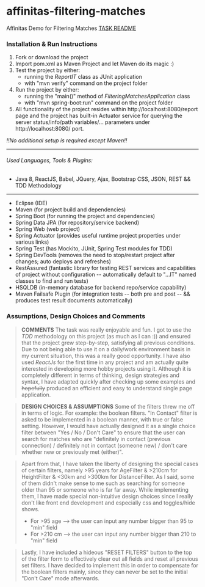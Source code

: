 # affinitas-filtering-matches
Affinitas Demo for Filtering Matches
[TASK README](https://github.com/affinitas/coding_exercises_options/blob/master/filtering_matches/README.md)

### Installation & Run Instructions
1. Fork or download the project
2. Import pom.xml as Maven Project and let Maven do its magic :)
3. Test the project by either:
    * running the _ReportIT_ class as JUnit application
    * with "mvn verify" command on the project folder
4. Run the project by either:
    * running the "main()" method of _FilteringMatchesApplication_ class
    * with "mvn spring-boot:run" command on the project folder
5. All functionality of the project resides within http://localhost:8080/report page and the project
has built-in Actuator service for querying the server status/info/path variables/... parameters under http://localhost:8080/ port.

_!!No additional setup is required except Maven!!_

---
###### Used Languages, Tools & Plugins:
+ Java 8, ReactJS, Babel, JQuery, Ajax, Bootstrap CSS, JSON, REST && TDD Methodology
---
+ Eclipse (IDE)
+ Maven (for project build and dependencies)
+ Spring Boot (for running the project and dependencies)
+ Spring Data JPA (for repository/service backend)
+ Spring Web (web project)
+ Spring Actuator (provides useful runtime project properties under various links)
+ Spring Test (has Mockito, JUnit, Spring Test modules for TDD)
+ Spring DevTools (removes the need to stop/restart project after changes; auto deploys and refreshes)
+ RestAssured (fantastic library for testing REST services and capabilities of project without configuration -- automatically default to
"...IT" named classes to find and run tests)
+ HSQLDB (in-memory database for backend repo/service capability)
+ Maven Failsafe Plugin (for integration tests -- both pre and post -- && produces test result documents automatically)

### Assumptions, Design Choices and Comments
> **COMMENTS** The task was really enjoyable and fun. I got to use the _TDD_ methodology on this project (as much as I can :)) and ensured that the project grew step-by-step, satisfying all previous conditions.
> Due to not being able to use it on a daily/work environment basis in my current situation, this was a really good opportunity.
> I have also used _ReactJs_ for the first time in any project and am actually quite interested in developing more hobby projects using it. 
> Although it is completely different in terms of thinking, design strategies and syntax, I have adapted quickly after checking up some examples and ~~hopefully~~ produced an efficient and easy to understand single page application.

> **DESIGN CHOICES & ASSUMPTIONS** Some of the filters threw me off in terms of logic. For example: the boolean filters.
> "In Contact" filter is asked to be implemented in a boolean manner, with true or false setting. 
> However, I would have actually designed it as a single choice filter between "Yes / No / Don't Care" to ensure that the user can search for matches who are "definitely in contact (previous connection) / definitely not in contact (someone new) / don't care whether new or previously met (either)".

> Apart from that, I have taken the liberty of designing the special cases of certain filters, namely >95 years for AgeFilter & >210cm for HeightFilter & <30km and >300km for DistanceFilter.
> As I said, some of them didn't make sense to me such as searching for someone older than 95 or someone who is far far away. While implementing them, I have made special non-intuitive design choices since I really don't like front end development and especially css and toggles/hide shows.
>  * For >95 age --> the user can input any number bigger than 95 to "min" field
>  * For >210 cm --> the user can input any number bigger than 210 to "min" field

> Lastly, I have included a hideous "RESET FILTERS" button to the top of the filter form to effectively clear out all fields and reset all previous set filters. I have decided to implement this in order to compensate for the boolean filters mainly, since they can never be set to the initial "Don't Care" mode afterwards.
